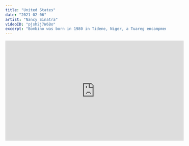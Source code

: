 ```yaml
---
title: "United States"
date: "2021-02-06"
artist: "Nancy Sinatra"
videoID: "pjsh2j7W6Bo" 
excerpt: "Bombino was born in 1980 in Tidene, Niger, a Tuareg encampment about 80 kilometers northeast of Agadez. He is a member of the Ifoghas tribe, which belongs to the Kel Air Tuareg federation."
---
```


<iframe width="560" height="315" src="https://www.youtube.com/embed/pjsh2j7W6Bo" frameborder="0" allow="accelerometer; clipboard-write; encrypted-media; gyroscope; picture-in-picture" allowfullscreen></iframe>